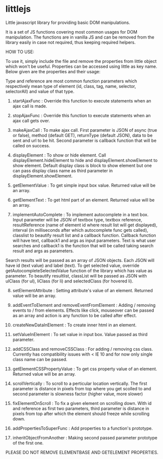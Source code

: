 littlejs
========

Little javascript library for providing basic DOM manipulations.

It is a set of JS functions covering most common usages for DOM manipulation.
The functions are in vanilla JS and can be removed from the library easily in case not required, thus keeping required helpers.



HOW TO USE:

To use it, simply include the file and remove the properties from little object which won't be useful. Properties can be accessed using little as key name. Below given are the properties and their usage:
  
Type and reference are most common function parameters which respectively mean type of element (id, class, tag, name, selector, selectorAll) and value of that type.

1) startAjaxFunc : Override this function to execute statements when an ajax call is made.

2) stopAjaxFunc : Override this function to execute statements when an ajax call gets over.

3) makeAjaxCall : To make ajax call. First parameter is JSON of async (true or false), method (default GET), returnType (default JSON), data to be sent and url to be hit. Second parameter is callback function that will be called on success.

4) displayElement : To show or hide element. Call displayElement.hideElement to hide and displayElement.showElement to show element. Default display class is block to show element but one can pass display class name as third parameter in displayElement.showElement.

5) getElementValue : To get simple input box value. Returned value will be an array.

6) getElementText : To get html part of an element. Returned value will be an array.

7) implementAutoComplete : To implement autocomplete in a text box. Input parameter will be JSON of textbox type, textbox reference, resultReference (name of element id where result list will get displayed), interval (in milliseconds after which autocomplete func gets called), classlist to beautify result list and a callback function. Callback function will have text, callback1 and args as input parameters. Text is what user searches and callback1 is the function that will be called taking search result and args as parameters.  

Search results will be passed as an array of JSON objects. Each JSON will have id (text value) and label (text). To get selected value, override getAutocompleteSelectedValue function of the library which has value as parameter. To beautify resultlist,  classList will be passed as JSON with ulClass (for ul), liClass (for li) and selectedClass (for hovered li). 

8) setElementAttribute : Setting attribute's value of an element. Returned value will be an array.

9) addEventToElement and removeEventFromElement : Adding / removing events to / from elements. Effects like click, mouseover can be passed as an array and action is any function to be called after effect.

10) createNewDataInElement : To create inner html in an element.

11) setValueInElement : To set value in input box. Value passed as third parameter.

12) addCSSClass and removeCSSClass : For adding / removing css class. Currently has compatibility issues with < IE 10 and for now only single class name can be passed.

13) getElementCSSPropertyValue : To get css property value of an element. Returned value will be an array.

14) scrollVertically : To scroll to a perticular location vertically. The first parameter is distance in pixels from top where you get scolled to and second parameter is slowness factor (higher value, more slower)

15) fixElementOnScroll : To fix a given element on scrolling down. With id and reference as first two parameters, third parameter is distance in pixels from top after which the element should freeze while scrolling down.

15) addPropertiesToSuperFunc : Add properties to a function's prototype.

16) inheritObjectFromAnother : Making second passed parameter prototype of the first one.

PLEASE DO NOT REMOVE ELEMENTBASE AND GETELEMENT PROPERTIES.
